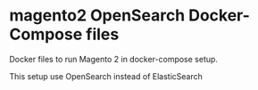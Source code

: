 # magento2 OpenSearch Docker-Compose files

Docker files to run Magento 2 in docker-compose setup.


This setup use OpenSearch instead of ElasticSearch




